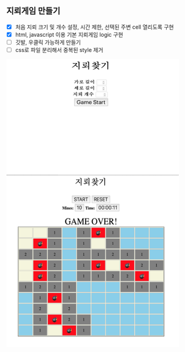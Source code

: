 ## 지뢰게임 만들기 
- [x] 처음 지뢰 크기 및 개수 설정, 시간 제한, 선택된 주변 cell 열리도록 구현     
- [x] html, javascript 이용 기본 지뢰게임 logic 구현     
- [ ] 깃발, 우클릭 가능하게 만들기    
- [ ] css로 파일 분리해서 중복된 style 제거     

<img src="game_startPage.png" width="450px" height ="300px"> </img>
<img src="game_example.png" width="450px" height = "450px"> </img> 
